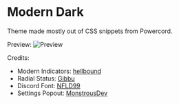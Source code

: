 # Modern Dark
Theme made mostly out of CSS snippets from Powercord.

Preview:
![Preview](https://i.pxl.blue/a64D6b0.png)

Credits:
* Modern Indicators: [hellbound](https://github.com/hellbound1337)
* Radial Status: [Gibbu](https://github.com/Gibbu/RadialStatus)
* Discord Font: [NFLD99](https://github.com/NFLD99)
* Settings Popout: [MonstrousDev](https://github.com/monstrousdev)
